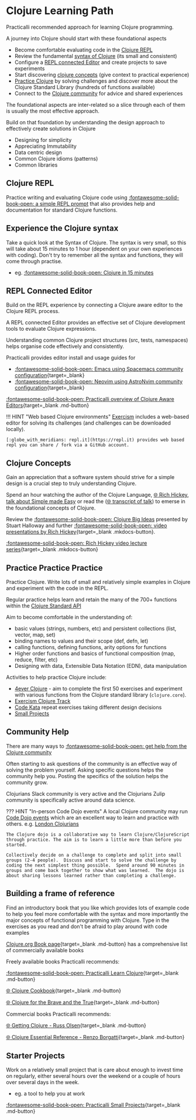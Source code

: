 # Clojure Learning Path

Practicalli recommended approach for learning Clojure programming.

A journey into Clojure should start with these foundational aspects

- Become comfortable evaluating code in the [Clojure REPL](#clojure-repl)
- Review the fundamental [syntax of Clojure](#experience-the-clojure-syntax) (its small and consistent)
- Configure a [REPL connected Editor](#repl-connected-editor) and create projects to save experiments
- Start discovering [clojure concepts](#clojure-concepts) (give context to practical experience)
- [Practice Clojure](#practice-practice-practice) by solving challenges and discover more about the Clojure Standard Library (hundreds of functions available)
- Connect to the [Clojure community](#community-help) for advice and shared experiences

The foundational aspects are inter-related so a slice through each of them is usually the most effective approach.

Build on that foundation by understanding the design approach to effectively create solutions in Clojure

- Designing for simplicity
- Appreciating Immutability
- Data centric design
- Common Clojure idioms (patterns)
- Common libraries



## Clojure REPL 

Practice writing and evaluating Clojure code using [:fontawesome-solid-book-open: a simple REPL prompt](/learn-clojure/clojure-repl/) that also provides help and documentation for standard Clojure functions.


## Experience the Clojure syntax

Take a quick look at the Syntax of Clojure.  The syntax is very small, so this will take about 15 minutes to 1 hour (dependent on your own experiences with coding).  Don't try to remember all the syntax and functions, they will come through practise.

- eg. [:fontawesome-solid-book-open: Clojure in 15 minutes](clojure-in-15-minutes.md)


## REPL Connected Editor

Build on the REPL experience by connecting a Clojure aware editor to the Clojure REPL process. 

A REPL connected Editor provides an effective set of Clojure development tools to evaluate Clojure expressions.

Understanding common Clojure project structures (src, tests, namespaces) helps organise code effectively and consistently.

Practicalli provides editor install and usage guides for 

- [:fontawesome-solid-book-open: Emacs using Spacemacs community configuration](https://practical.li/spacemacs/){target=_blank} 
- [:fontawesome-solid-book-open: Neovim using AstroNvim community configuration](https://practical.li/neovim/){target=_blank} 

[:fontawesome-solid-book-open: Practicalli overview of Clojure Aware Editors](https://practical.li/clojure/clojure-editors/){target=_blank .md-button} 

!!! HINT "Web based Clojure environments"
    [Exercism](/learn-clojure/code-challenges/exercism/) includes a web-based editor for solving its challenges (and challenges can be downloaded locally).

    [:globe_with_meridians: repl.it](https://repl.it) provides web based repl you can share / fork via a GitHub account.


## Clojure Concepts

Gain an appreciation that a software system should strive for a simple design is a crucial step to truly understanding Clojure.  

Spend an hour watching the author of the Clojure Language, [:globe_with_meridians: Rich Hickey, talk about Simple made Easy](https://www.infoq.com/presentations/Simple-Made-Easy) or read the ([:globe_with_meridians: transcript of talk](https://github.com/matthiasn/talk-transcripts/blob/master/Hickey_Rich/SimpleMadeEasy.md)) to emerse in the foundational concepts of Clojure.

Review the [:fontawesome-solid-book-open: Clojure Big Ideas](concepts/) presented by Stuart Halloway and further [:fontawesome-solid-book-open: video presentations by Rich Hickey](concepts/clojure-from-the-author.md){target=_blank .mkdocs-button}.

[:fontawesome-solid-book-open: Rich Hickey video lecture series](concepts/clojure-from-the-author.md){target=_blank .mkdocs-button} 


## Practice Practice Practice

Practice Clojure.  Write lots of small and relatively simple examples in Clojure and experiment with the code in the REPL.  

Regular practice helps learn and retain the many of the 700+ functions within the [Clojure Standard API](https://clojure.github.io/clojure/)

Aim to become comfortable in the understanding of:

- basic values (strings, numbers, etc) and persistent collections (list, vector, map, set)
- binding names to values and their scope  (def, defn, let)
- calling functions, defining functions, arity options for functions
- Higher order functions and basics of functional composition (map, reduce, filter, etc)
- Designing with data, Extensible Data Notation (EDN), data manipulation

Activities to help practice Clojure include:

- [4ever Clojure](/learn-clojure/code-challenges/4ever-clojure/) - aim to complete the first 50 exercises and experiment with various functions from the Clojure standard library (`clojure.core`).
- [Exercism Clojure Track](/learn-clojure/code-challenges/exercism)
- [Code Kata](/learn-clojure/code-challenges/code-kata) repeat exercises taking different design decisions 
- [Small Projects](/learn-clojure/small-projects)


## Community Help

There are many ways to [:fontawesome-solid-book-open: get help from the Clojure community](docs/)

Often starting to ask questions of the community is an effective way of solving the problem yourself.  Asking specific questions helps the community help you.  Posting the specifics of the solution helps the community grow.

Clojurians Slack community is very active and the Clojurians Zulip community is specifically active around data science.

??? HINT "In-person Code Dojo events"
    A local Clojure community may run [Code Dojo events](https://londonclojurians.org/code-dojo/) which are an excellent way to learn and practice with others. e.g. [London Clojurians](https://meetup.com/london-clojurians)

    The Clojure dojo is a collaborative way to learn Clojure/ClojureScript through practice. The aim is to learn a little more than before you started.

    Collectively decide on a challenge to complete and split into small groups (2-4 people).  Discuss and start to solve the challenge by coding the next simplest thing possible.  Spend around 90 minutes in groups and come back together to show what was learned.  The dojo is about sharing lessons learned rather than completing a challenge.


## Building a frame of reference

Find an introductory book that you like which provides lots of example code to help you feel more comfortable with the syntax and more importantly the major concepts of functional programming with Clojure.  Type in the exercises as you read and don't be afraid to play around with code examples

[Clojure.org Book page](https://clojure.org/community/books){target=_blank .md-button} has a comprehensive list of commercially available books 

Freely available books Practicalli recommends:

[:fontawesome-solid-book-open: Practicalli Learn Clojure](/learn-clojure/){target=_blank .md-button}

[:globe_with_meridians: Clojure Cookbook](https://github.com/clojure-cookbook/clojure-cookbook){target=_blank .md-button}

[:globe_with_meridians: Clojure for the Brave and the True](https://www.braveclojure.com/clojure-for-the-brave-and-true/){target=_blank .md-button}

Commercial books Practicalli recommends:

[:globe_with_meridians: Getting Clojure - Russ Olsen](https://pragprog.com/titles/roclojure/getting-clojure/){target=_blank .md-button}

[:globe_with_meridians: Clojure Essential Reference - Renzo Borgatti](https://www.manning.com/books/clojure-the-essential-reference){target=_blank .md-button}


## Starter Projects

Work on a relatively small project that is care about enough to invest time on regularly, either several hours over the weekend or a couple of hours over several days in the week.

- eg. a tool to help you at work

[:fontawesome-solid-book-open: Practicalli Small Projects](/learn-clojure/small-projects/){target=_blank .md-button} 

